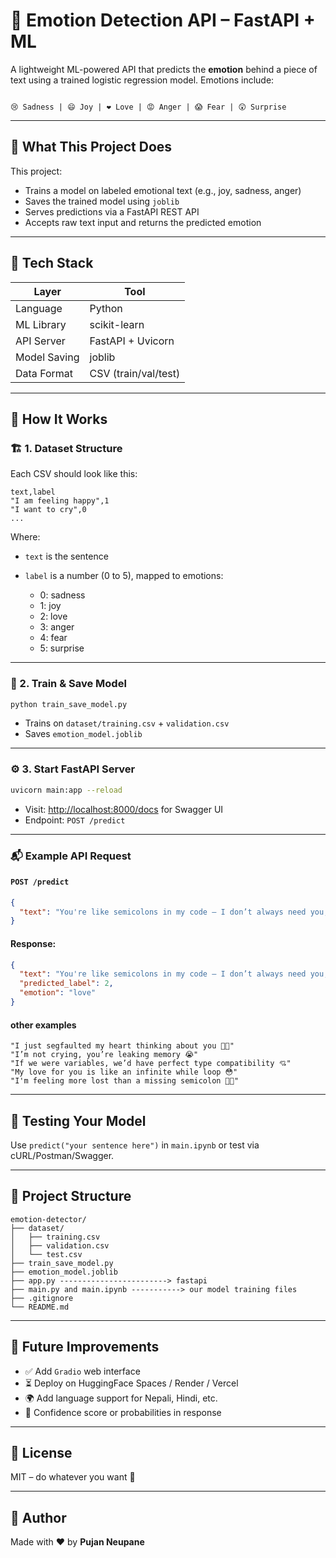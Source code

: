 
# 🧠 Emotion Detection API – FastAPI + ML

A lightweight ML-powered API that predicts the **emotion** behind a piece of text using a trained logistic regression model. Emotions include:

```

😢 Sadness | 😄 Joy | ❤️ Love | 😡 Anger | 😱 Fear | 😲 Surprise

````

---

## 📌 What This Project Does

This project:

- Trains a model on labeled emotional text (e.g., joy, sadness, anger)
- Saves the trained model using `joblib`
- Serves predictions via a FastAPI REST API
- Accepts raw text input and returns the predicted emotion

---

## 🔧 Tech Stack

| Layer        | Tool                   |
|--------------|------------------------|
| Language     | Python                 |
| ML Library   | scikit-learn           |
| API Server   | FastAPI + Uvicorn      |
| Model Saving | joblib                 |
| Data Format  | CSV (train/val/test)   |

---

## 🚀 How It Works

### 🏗️ 1. Dataset Structure
Each CSV should look like this:

```csv
text,label
"I am feeling happy",1
"I want to cry",0
...
````

Where:

* `text` is the sentence
* `label` is a number (0 to 5), mapped to emotions:

  * 0: sadness
  * 1: joy
  * 2: love
  * 3: anger
  * 4: fear
  * 5: surprise

---

### 🧠 2. Train & Save Model

```bash
python train_save_model.py
```

* Trains on `dataset/training.csv` + `validation.csv`
* Saves `emotion_model.joblib`

---

### ⚙️ 3. Start FastAPI Server

```bash
uvicorn main:app --reload
```

* Visit: [http://localhost:8000/docs](http://localhost:8000/docs) for Swagger UI
* Endpoint: `POST /predict`

---

### 📬 Example API Request

#### `POST /predict`

```json
{
  "text": "You're like semicolons in my code — I don’t always need you, but when I forget you, everything falls apart ❤️"
}
```

#### Response:
```json
{
  "text": "You're like semicolons in my code — I don’t always need you, but when I forget you, everything falls apart ❤️",
  "predicted_label": 2,
  "emotion": "love"
}
```
####  other examples
```
"I just segfaulted my heart thinking about you 🧠💔"
"I’m not crying, you’re leaking memory 😭"
"If we were variables, we’d have perfect type compatibility 💘"
"My love for you is like an infinite while loop 😳"
"I'm feeling more lost than a missing semicolon 😵‍💫"
```

---

## 🧪 Testing Your Model

Use `predict("your sentence here")` in `main.ipynb` or test via cURL/Postman/Swagger.

---

## 📁 Project Structure

```
emotion-detector/
├── dataset/
│   ├── training.csv
│   ├── validation.csv
│   └── test.csv
├── train_save_model.py
├── emotion_model.joblib
├── app.py ------------------------> fastapi 
├── main.py and main.ipynb -----------> our model training files
├── .gitignore
└── README.md
```

---

## 📌 Future Improvements

* ✅ Add `Gradio` web interface
* ⏳ Deploy on HuggingFace Spaces / Render / Vercel
* 🌍 Add language support for Nepali, Hindi, etc.
* 🧪 Confidence score or probabilities in response

---

## 📜 License

MIT – do whatever you want 🚀

---

## 🧔 Author

Made with ❤️ by **Pujan Neupane**

